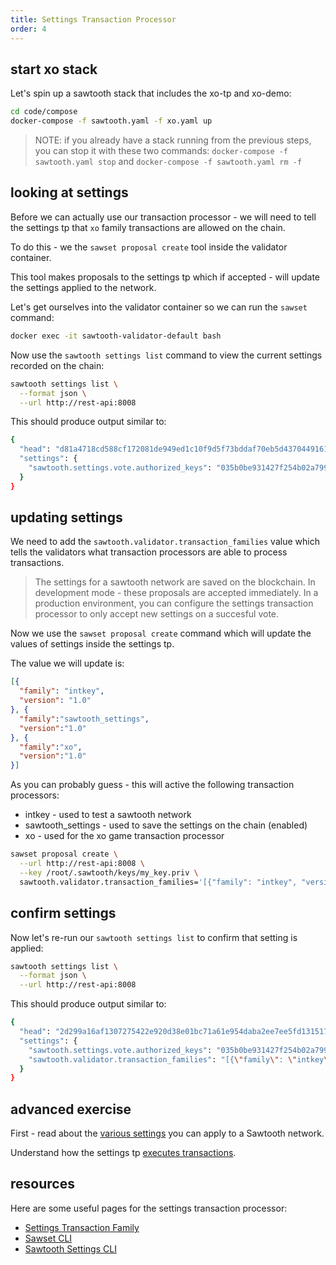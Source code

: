 ```yaml
---
title: Settings Transaction Processor
order: 4
---
```


## start xo stack

Let's spin up a sawtooth stack that includes the xo-tp and xo-demo:

```bash
cd code/compose
docker-compose -f sawtooth.yaml -f xo.yaml up
```

> NOTE: if you already have a stack running from the previous steps, you can stop it with these two commands: `docker-compose -f sawtooth.yaml stop` and `docker-compose -f sawtooth.yaml rm -f`

## looking at settings

Before we can actually use our transaction processor - we will need to tell the settings tp that `xo` family transactions are allowed on the chain.

To do this - we the `sawset proposal create` tool inside the validator container.

This tool makes proposals to the settings tp which if accepted - will update the settings applied to the network.

Let's get ourselves into the validator container so we can run the `sawset` command:

```bash
docker exec -it sawtooth-validator-default bash
```

Now use the `sawtooth settings list` command to view the current settings recorded on the chain:

```bash
sawtooth settings list \
  --format json \
  --url http://rest-api:8008
```

This should produce output similar to:

```bash
{
  "head": "d81a4718cd588cf172081de949ed1c10f9d5f73bddaf70eb5d4370449161b1642a06b3467ffcc1449205c7e95ff58e6b75958e94de1187419977e921fe8d7dad",
  "settings": {
    "sawtooth.settings.vote.authorized_keys": "035b0be931427f254b02a799b7fcf336ad2b894a1a9ab2a224b87b52edbb20f704"
  }
}
```

## updating settings

We need to add the `sawtooth.validator.transaction_families` value which tells the validators what transaction processors are able to process transactions.

> The settings for a sawtooth network are saved on the blockchain.  In development mode - these proposals are accepted immediately.  In a production environment, you can configure the settings transaction processor to only accept new settings on a succesful vote.

Now we use the `sawset proposal create` command which will update the values of settings inside the settings tp.

The value we will update is:

```json
[{
  "family": "intkey", 
  "version": "1.0"
}, {
  "family":"sawtooth_settings", 
  "version":"1.0"
}, {
  "family":"xo", 
  "version":"1.0"
}]
```

As you can probably guess - this will active the following transaction processors:

 * intkey - used to test a sawtooth network
 * sawtooth_settings - used to save the settings on the chain (enabled)
 * xo - used for the xo game transaction processor

```bash
sawset proposal create \
  --url http://rest-api:8008 \
  --key /root/.sawtooth/keys/my_key.priv \
  sawtooth.validator.transaction_families='[{"family": "intkey", "version": "1.0"}, {"family":"sawtooth_settings", "version":"1.0"}, {"family":"xo", "version":"1.0"}]'
```

## confirm settings

Now let's re-run our `sawtooth settings list` to confirm that setting is applied:

```bash
sawtooth settings list \
  --format json \
  --url http://rest-api:8008
```

This should produce output similar to:

```bash
{
  "head": "2d299a16af1307275422e920d38e01bc71a61e954daba2ee7ee5fd1315173cf1322fc50b8370d2fb71b43860c601c68abe9f00b6959e4cef5218484a8f7d46b4",
  "settings": {
    "sawtooth.settings.vote.authorized_keys": "035b0be931427f254b02a799b7fcf336ad2b894a1a9ab2a224b87b52edbb20f704",
    "sawtooth.validator.transaction_families": "[{\"family\": \"intkey\", \"version\": \"1.0\"}, {\"family\":\"sawtooth_settings\", \"version\":\"1.0\"}, {\"family\":\"xo\", \"version\":\"1.0\"}]"
  }
}
```

## advanced exercise

First - read about the [various settings](https://sawtooth.hyperledger.org/docs/core/releases/1.0.5/transaction_family_specifications/settings_transaction_family.html#settings) you can apply to a Sawtooth network.

Understand how the settings tp [executes transactions](https://sawtooth.hyperledger.org/docs/core/releases/1.0.5/transaction_family_specifications/settings_transaction_family.html#execution).

## resources

Here are some useful pages for the settings transaction processor:

 * [Settings Transaction Family](https://sawtooth.hyperledger.org/docs/core/releases/1.0.5/transaction_family_specifications/settings_transaction_family.html)
 * [Sawset CLI](https://sawtooth.hyperledger.org/docs/core/releases/1.0.5/cli/sawset.html)
 * [Sawtooth Settings CLI](https://sawtooth.hyperledger.org/docs/core/releases/1.0.5/cli/sawtooth.html#sawtooth-settings)
